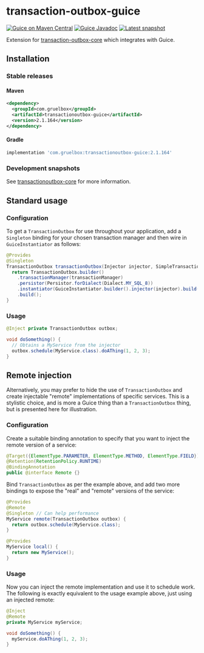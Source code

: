 # transaction-outbox-guice

[![Guice on Maven Central](https://maven-badges.herokuapp.com/maven-central/com.gruelbox/transactionoutbox-guice/badge.svg)](https://maven-badges.herokuapp.com/maven-central/com.gruelbox/transactionoutbox-guice)
[![Guice Javadoc](https://www.javadoc.io/badge/com.gruelbox/transactionoutbox-guice.svg?color=blue)](https://www.javadoc.io/doc/com.gruelbox/transactionoutbox-guice)
[![Latest snapshot](https://img.shields.io/github/v/tag/gruelbox/transaction-outbox?label=snapshot&sort=semver)](#development-snapshots)

Extension for [transaction-outbox-core](../README.md) which integrates with Guice.

## Installation

### Stable releases

#### Maven

```xml
<dependency>
  <groupId>com.gruelbox</groupId>
  <artifactId>transactionoutbox-guice</artifactId>
  <version>2.1.164</version>
</dependency>
```

#### Gradle

```groovy
implementation 'com.gruelbox:transactionoutbox-guice:2.1.164'
```

### Development snapshots

See [transactionoutbox-core](../README.md) for more information.

## Standard usage

### Configuration

To get a `TransactionOutbox` for use throughout your application, add a `Singleton` binding for your chosen transaction manager and then wire in `GuiceInstantiator` as follows:

```java
@Provides
@Singleton
TransactionOutbox transactionOutbox(Injector injector, SimpleTransactionManager transactionManager) {
  return TransactionOutbox.builder()
    .transactionManager(transactionManager)
    .persistor(Persistor.forDialect(Dialect.MY_SQL_8))
    .instantiator(GuiceInstantiator.builder().injector(injector).build())
    .build();
}
```

### Usage

```java
@Inject private TransactionOutbox outbox;

void doSomething() {
  // Obtains a MyService from the injector
  outbox.schedule(MyService.class).doAThing(1, 2, 3);
}
```

## Remote injection

Alternatively, you may prefer to hide the use of `TransactionOutbox` and create injectable "remote" implementations of specific services. This is a stylistic choice, and is more a Guice thing than a `TransactionOutbox` thing, but is presented here for illustration.

### Configuration

Create a suitable binding annotation to specify that you want to inject the remote version of a service:

```java
@Target({ElementType.PARAMETER, ElementType.METHOD, ElementType.FIELD})
@Retention(RetentionPolicy.RUNTIME)
@BindingAnnotation
public @interface Remote {}
```

Bind `TransactionOutbox` as per the example above, and add two more bindings to expose the "real" and "remote" versions of the service:

```java
@Provides
@Remote
@Singleton // Can help performance
MyService remote(TransactionOutbox outbox) {
  return outbox.schedule(MyService.class);
}

@Provides
MyService local() {
  return new MyService();
}
```

### Usage

Now you can inject the remote implementation and use it to schedule work. The following is exactly equivalent to the usage example above, just using an injected remote:

```java
@Inject
@Remote
private MyService myService;

void doSomething() {
  myService.doAThing(1, 2, 3);
}
```
